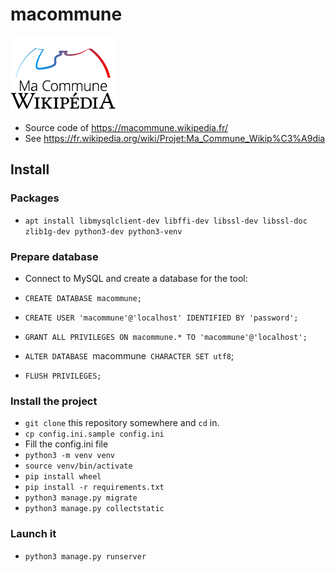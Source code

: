 # macommune
![Logo](mc_frontend/static/mc_frontend/img/logoaccueil_120.png)

- Source code of https://macommune.wikipedia.fr/
- See https://fr.wikipedia.org/wiki/Projet:Ma_Commune_Wikip%C3%A9dia

## Install
### Packages
- `apt install libmysqlclient-dev libffi-dev libssl-dev libssl-doc zlib1g-dev python3-dev python3-venv`

### Prepare database
- Connect to MySQL and create a database for the tool:
 
- `CREATE DATABASE macommune;`
- `CREATE USER 'macommune'@'localhost' IDENTIFIED BY 'password';`
- `GRANT ALL PRIVILEGES ON macommune.* TO 'macommune'@'localhost';`
- `ALTER DATABASE `macommune` CHARACTER SET utf8`; 
- `FLUSH PRIVILEGES;`

### Install the project

- `git clone` this repository somewhere and `cd` in.
- `cp config.ini.sample config.ini`
- Fill the config.ini file
- `python3 -m venv venv`
- `source venv/bin/activate`
- `pip install wheel`
- `pip install -r requirements.txt`
- `python3 manage.py migrate`
- `python3 manage.py collectstatic`

### Launch it
 - `python3 manage.py runserver`

